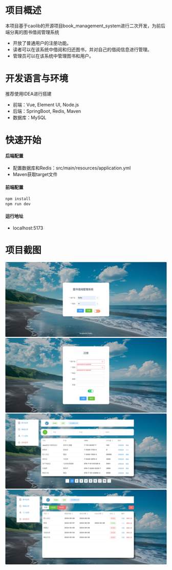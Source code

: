 # 项目概述
本项目基于caolib的开源项目book_management_system进行二次开发，为前后端分离的图书借阅管理系统
- 开放了普通用户的注册功能。
- 读者可以在该系统中借阅和归还图书，并对自己的借阅信息进行管理。
- 管理员可以在该系统中管理图书和用户。
# 开发语言与环境
推荐使用IDEA进行搭建
- 前端：Vue, Element UI, Node.js
- 后端：SpringBoot, Redis, Maven
- 数据库：MySQL
# 快速开始
#### 后端配置
- 配置数据库和Redis：src/main/resources/application.yml
- Maven获取target文件 
#### 前端配置
```language
npm install
npm run dev
```
#### 运行地址
- localhost:5173
# 项目截图
![登录界面](/项目演示/登录界面.png)
![注册界面](/项目演示/注册界面.png)
![图书信息](/项目演示/图书信息.png)
![借阅记录](/项目演示/借阅记录.png)
